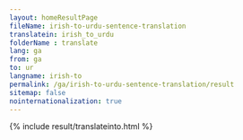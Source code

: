 ```yaml
---
layout: homeResultPage
fileName: irish-to-urdu-sentence-translation
translatein: irish_to_urdu
folderName : translate
lang: ga
from: ga
to: ur
langname: irish-to
permalink: /ga/irish-to-urdu-sentence-translation/result
sitemap: false
nointernationalization: true
---
```

{% include result/translateinto.html %}

<script src="/js/result/translation.js" data-foldername="{{page.folderName}}" data-lang="{{page.lang}}"></script>
